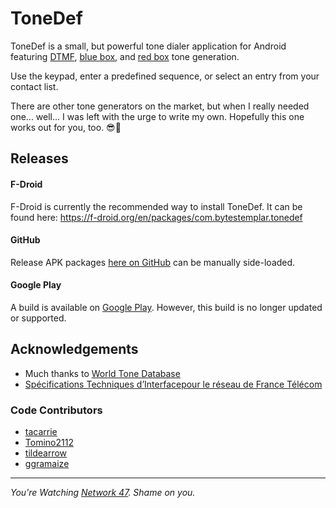 # ToneDef

ToneDef is a small, but powerful tone dialer application for Android featuring [DTMF](https://en.wikipedia.org/wiki/Dual-tone_multi-frequency_signaling), [blue box](https://en.wikipedia.org/wiki/Blue_box), and [red box](https://en.wikipedia.org/wiki/Red_box_(phreaking)) tone generation. 

Use the keypad, enter a predefined sequence, or select an entry from your contact list.

There are other tone generators on the market, but when I really needed one... well... I was left with the urge to write my own. Hopefully this one works out for you, too. 😎🥃

## Releases

#### F-Droid
F-Droid is currently the recommended way to install ToneDef. It can be found here: https://f-droid.org/en/packages/com.bytestemplar.tonedef

#### GitHub
Release APK packages [here on GitHub](https://github.com/Fortyseven/ToneDef/releases) can be manually side-loaded.  

#### Google Play
A build is available on [Google Play](https://play.google.com/store/apps/details?id=com.bytestemplar.tonedef). However, this build is no longer updated or supported. 


## Acknowledgements
- Much thanks to [World Tone Database](http://www.3amsystems.com/World_Tone_Database)
- [Spécifications Techniques d’Interfacepour le réseau de France Télécom](https://www.orange.com/sites/orangecom/files/documents/2020-06/STI03-ed4_0505.pdf)

### Code Contributors
- [tacarrie](https://github.com/tacarrie)
- [Tomino2112](https://github.com/Tomino2112)
- [tildearrow](https://github.com/tildearrow)
- [ggramaize](https://github.com/ggramaize)

---
_You're Watching [Network 47](https://Network47.xyz/). Shame on you._